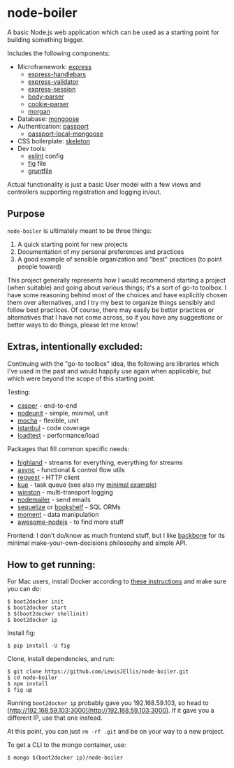 # node-boiler

A basic Node.js web application which can be used as a starting point for building something bigger.

Includes the following components:
- Microframework: [express](http://expressjs.com/)
    - [express-handlebars](https://github.com/ericf/express-handlebars)
    - [express-validator](https://github.com/ctavan/express-validator)
    - [express-session](https://github.com/expressjs/session)
    - [body-parser](https://github.com/expressjs/body-parser)
    - [cookie-parser](https://github.com/expressjs/cookie-parser)
    - [morgan](https://github.com/expressjs/morgan)
- Database: [mongoose](http://mongoosejs.com/)
- Authentication: [passport](http://passportjs.org/)
    - [passport-local-mongoose](https://github.com/saintedlama/passport-local-mongoose)
- CSS boilerplate: [skeleton](http://www.getskeleton.com/)
- Dev tools:
  - [eslint](http://eslint.org/) config
  - [fig](http://www.fig.sh/) file
  - [gruntfile](http://gruntjs.com/)

Actual functionality is just a basic User model with a few views and controllers supporting registration and logging in/out.

## Purpose

`node-boiler` is ultimately meant to be three things:
  1. A quick starting point for new projects
  2. Documentation of my personal preferences and practices
  3. A good example of sensible organization and "best" practices (to point people toward)

This project generally represents how I would recommend starting a project (when suitable) and going about various things; it's a sort of go-to toolbox. I have some reasoning behind most of the choices and have explicitly chosen them over alternatives, and I try my best to organize things sensibly and follow best practices. Of course, there may easily be better practices or alternatives that I have not come across, so if you have any suggestions or better ways to do things, please let me know!

## Extras, intentionally excluded:
Continuing with the "go-to toolbox" idea, the following are libraries which I've used in the past and would happily use again when applicable, but which were beyond the scope of this starting point.

Testing:
- [casper](http://casperjs.org/) - end-to-end
- [nodeunit](https://github.com/caolan/nodeunit) - simple, minimal, unit
- [mocha](http://mochajs.org/) - flexible, unit
- [istanbul](https://github.com/gotwarlost/istanbul) - code coverage
- [loadtest](https://github.com/alexfernandez/loadtest) - performance/load

Packages that fill common specific needs:
- [highland](http://highlandjs.org/) - streams for everything, everything for streams
- [async](https://github.com/caolan/async) - functional & control flow utils
- [request](https://github.com/request/request) - HTTP client
- [kue](https://github.com/learnboost/kue) - task queue (see also my [minimal example](https://github.com/LewisJEllis/node-kue-example))
- [winston](https://github.com/flatiron/winston) - multi-transport logging
- [nodemailer](http://nodemailer.com/) - send emails
- [sequelize](http://sequelizejs.com/) or [bookshelf](http://bookshelfjs.org/) - SQL ORMs
- [moment](http://momentjs.com/) - data manipulation
- [awesome-nodejs](https://github.com/sindresorhus/awesome-nodejs) - to find more stuff

Frontend: I don't do/know as much frontend stuff, but I like [backbone](http://backbonejs.org) for its minimal make-your-own-decisions philosophy and simple API.

## How to get running:

For Mac users, install Docker according to [these instructions](https://docs.docker.com/installation/) and make sure you can do:

    $ boot2docker init
    $ boot2docker start
    $ $(boot2docker shellinit)
    $ boot2docker ip

Install fig:

    $ pip install -U fig

Clone, install dependencies, and run:

    $ git clone https://github.com/LewisJEllis/node-boiler.git
    $ cd node-boiler
    $ npm install
    $ fig up

Running `boot2docker ip` probably gave you 192.168.59.103, so head to [http://192.168.59.103:3000](http://192.168.59.103:3000). If it gave you a different IP, use that one instead.

At this point, you can just `rm -rf .git` and be on your way to a new project.

To get a CLI to the mongo container, use:

    $ mongo $(boot2docker ip)/node-boiler
